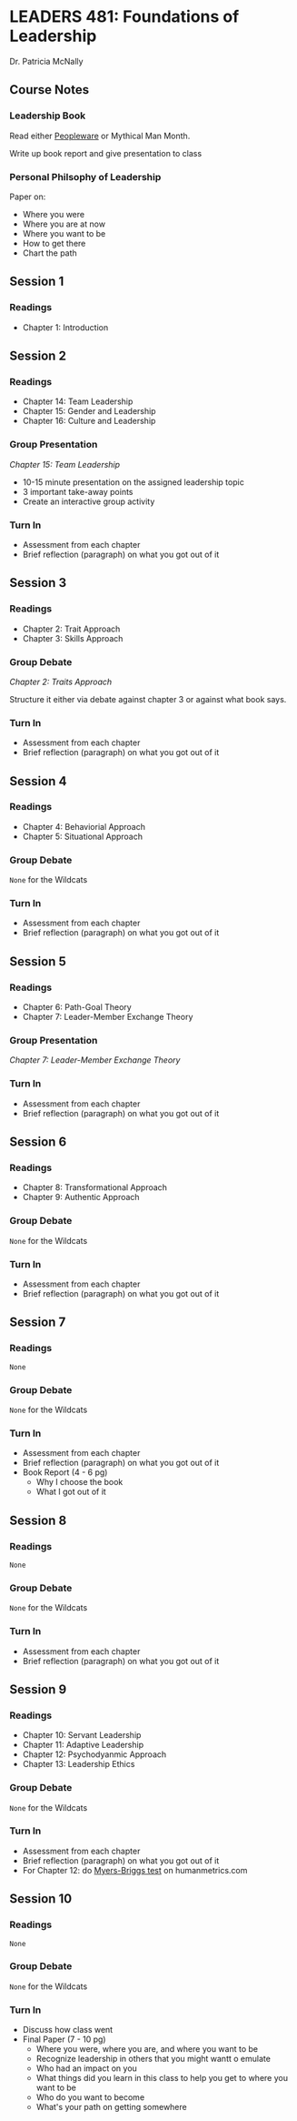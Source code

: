 # LEADERS 481: Foundations of Leadership

Dr. Patricia McNally

## Course Notes

### Leadership Book

Read either [Peopleware](https://www.amazon.com/Peopleware-Productive-Projects-Tom-DeMarco/dp/0932633439) or Mythical Man Month.

Write up book report and give presentation to class

### Personal Philsophy of Leadership

Paper on:
* Where you were
* Where you are at now
* Where you want to be
* How to get there
* Chart the path

## Session 1

### Readings

* Chapter 1: Introduction

## Session 2

### Readings

* Chapter 14: Team Leadership
* Chapter 15: Gender and Leadership
* Chapter 16: Culture and Leadership

### Group Presentation

*Chapter 15: Team Leadership*

* 10-15 minute presentation on the assigned leadership topic
* 3 important take-away points
* Create an interactive group activity

### Turn In

* Assessment from each chapter
* Brief reflection (paragraph) on what you got out of it

## Session 3

### Readings

* Chapter 2: Trait Approach
* Chapter 3: Skills Approach

### Group Debate

*Chapter 2: Traits Approach*

Structure it either via debate against chapter 3 or against what book says.

### Turn In

* Assessment from each chapter
* Brief reflection (paragraph) on what you got out of it

## Session 4

### Readings

* Chapter 4: Behaviorial Approach
* Chapter 5: Situational Approach

### Group Debate

`None` for the Wildcats

### Turn In

* Assessment from each chapter
* Brief reflection (paragraph) on what you got out of it

## Session 5

### Readings

* Chapter 6: Path-Goal Theory
* Chapter 7: Leader-Member Exchange Theory

### Group Presentation

*Chapter 7: Leader-Member Exchange Theory*

### Turn In

* Assessment from each chapter
* Brief reflection (paragraph) on what you got out of it

## Session 6

### Readings

* Chapter 8: Transformational Approach
* Chapter 9: Authentic Approach

### Group Debate

`None` for the Wildcats

### Turn In

* Assessment from each chapter
* Brief reflection (paragraph) on what you got out of it

## Session 7

### Readings

`None`

### Group Debate

`None` for the Wildcats

### Turn In

* Assessment from each chapter
* Brief reflection (paragraph) on what you got out of it
* Book Report (4 - 6 pg)
    * Why I choose the book
    * What I got out of it

## Session 8

### Readings

`None`

### Group Debate

`None` for the Wildcats

### Turn In

* Assessment from each chapter
* Brief reflection (paragraph) on what you got out of it

## Session 9

### Readings

* Chapter 10: Servant Leadership
* Chapter 11: Adaptive Leadership
* Chapter 12: Psychodyanmic Approach
* Chapter 13: Leadership Ethics

### Group Debate

`None` for the Wildcats

### Turn In

* Assessment from each chapter
* Brief reflection (paragraph) on what you got out of it
* For Chapter 12: do [Myers-Briggs test](http://www.humanmetrics.com/cgi-win/jtypes2.asp) on humanmetrics.com

## Session 10

### Readings

`None`

### Group Debate

`None` for the Wildcats

### Turn In

* Discuss how class went
* Final Paper (7 - 10 pg)
    * Where you were, where you are, and where you want to be
    * Recognize leadership in others that you might wantt o emulate
    * Who had an impact on you
    * What things did you learn in this class to help you get to where you want to be
    * Who do you want to become
    * What's your path on getting somewhere
